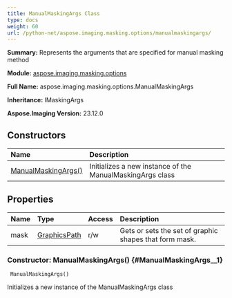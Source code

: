 ```yaml
---
title: ManualMaskingArgs Class
type: docs
weight: 60
url: /python-net/aspose.imaging.masking.options/manualmaskingargs/
---
```


**Summary:** Represents the arguments that are specified for manual masking method

**Module:** [aspose.imaging.masking.options](/imaging/python-net/aspose.imaging.masking.options/)

**Full Name:** aspose.imaging.masking.options.ManualMaskingArgs

**Inheritance:** IMaskingArgs

**Aspose.Imaging Version:** 23.12.0

## **Constructors**
| **Name** | **Description** |
| :- | :- |
| [ManualMaskingArgs()](#ManualMaskingArgs__1) | Initializes a new instance of the ManualMaskingArgs class |
## **Properties**
| **Name** | **Type** | **Access** | **Description** |
| :- | :- | :- | :- |
| mask | [GraphicsPath](/imaging/python-net/aspose.imaging/graphicspath) | r/w | Gets or sets the set of graphic shapes that form mask. |


### Constructor: ManualMaskingArgs() {#ManualMaskingArgs__1}


```
 ManualMaskingArgs() 
```

Initializes a new instance of the ManualMaskingArgs class

